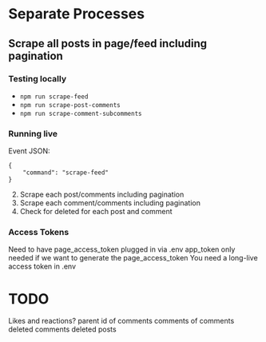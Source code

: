 # Separate Processes

## Scrape all posts in page/feed including pagination

### Testing locally
- `npm run scrape-feed`
- `npm run scrape-post-comments`
- `npm run scrape-comment-subcomments`

### Running live
Event JSON:
```
{
	"command": "scrape-feed"
}
```

2. Scrape each post/comments including pagination
3. Scrape each comment/comments including pagination
4. Check for deleted for each post and comment

### Access Tokens
Need to have page_access_token plugged in via .env
app_token only needed if we want to generate the page_access_token 
You need a long-live access token in .env

TODO
====
Likes and reactions?
parent id of comments
comments of comments
deleted comments
deleted posts




